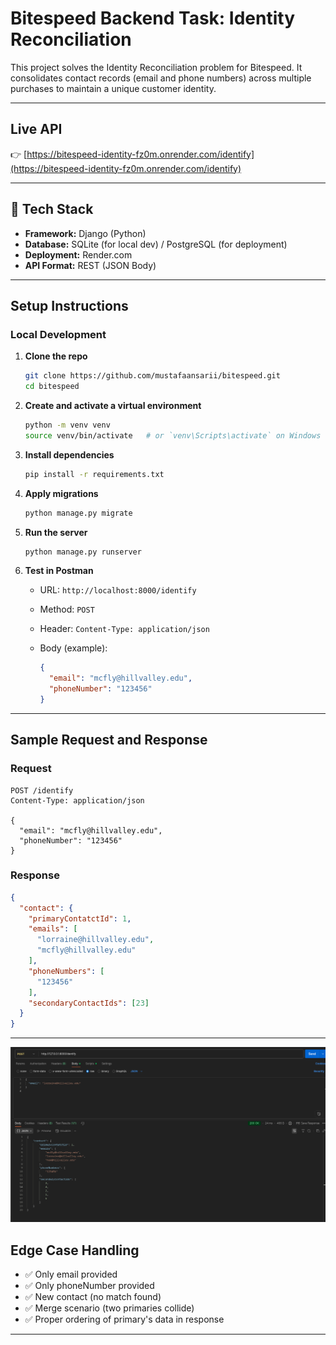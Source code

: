 

# Bitespeed Backend Task: Identity Reconciliation

This project solves the Identity Reconciliation problem for Bitespeed. It consolidates contact records (email and phone numbers) across multiple purchases to maintain a unique customer identity.

---

## Live API

👉 [https://bitespeed-identity-fz0m.onrender.com/identify](https://bitespeed-identity-fz0m.onrender.com/identify)

---

## 🔧 Tech Stack

- **Framework:** Django (Python)
- **Database:** SQLite (for local dev) / PostgreSQL (for deployment)
- **Deployment:** Render.com
- **API Format:** REST (JSON Body)

---

## Setup Instructions

### Local Development

1. **Clone the repo**
   ```bash
   git clone https://github.com/mustafaansarii/bitespeed.git
   cd bitespeed


2. **Create and activate a virtual environment**

   ```bash
   python -m venv venv
   source venv/bin/activate   # or `venv\Scripts\activate` on Windows
   ```

3. **Install dependencies**

   ```bash
   pip install -r requirements.txt
   ```

4. **Apply migrations**

   ```bash
   python manage.py migrate
   ```

5. **Run the server**

   ```bash
   python manage.py runserver
   ```

6. **Test in Postman**

   * URL: `http://localhost:8000/identify`
   * Method: `POST`
   * Header: `Content-Type: application/json`
   * Body (example):

     ```json
     {
       "email": "mcfly@hillvalley.edu",
       "phoneNumber": "123456"
     }
     ```

---

## Sample Request and Response

### Request

```http
POST /identify
Content-Type: application/json

{
  "email": "mcfly@hillvalley.edu",
  "phoneNumber": "123456"
}
```

### Response

```json
{
  "contact": {
    "primaryContatctId": 1,
    "emails": [
      "lorraine@hillvalley.edu",
      "mcfly@hillvalley.edu"
    ],
    "phoneNumbers": [
      "123456"
    ],
    "secondaryContactIds": [23]
  }
}
```

---
![screenshot](/postman%20eg.png)
## Edge Case Handling

* ✅ Only email provided
* ✅ Only phoneNumber provided
* ✅ New contact (no match found)
* ✅ Merge scenario (two primaries collide)
* ✅ Proper ordering of primary's data in response

---
